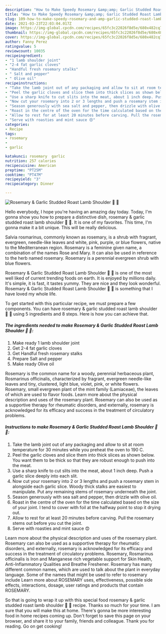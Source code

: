 ```yaml
---
description: "How to Make Speedy Rosemary &amp;amp; Garlic Studded Roast Lamb Shoulder 🧄 🌿"
title: "How to Make Speedy Rosemary &amp;amp; Garlic Studded Roast Lamb Shoulder 🧄 🌿"
slug: 109-how-to-make-speedy-rosemary-and-amp-garlic-studded-roast-lamb-shoulder
date: 2021-03-23T22:03:04.017Z
image: https://img-global.cpcdn.com/recipes/65fc3c22026f8d5e/680x482cq70/rosemary-garlic-studded-roast-lamb-shoulder-recipe-main-photo.jpg
thumbnail: https://img-global.cpcdn.com/recipes/65fc3c22026f8d5e/680x482cq70/rosemary-garlic-studded-roast-lamb-shoulder-recipe-main-photo.jpg
cover: https://img-global.cpcdn.com/recipes/65fc3c22026f8d5e/680x482cq70/rosemary-garlic-studded-roast-lamb-shoulder-recipe-main-photo.jpg
author: Fanny Perez
ratingvalue: 5
reviewcount: 10035
recipeingredient:
- "1 lamb shoulder joint"
- "2-4 fat garlic cloves"
- "Handful fresh rosemary stalks"
- " Salt and pepper"
- " Olive oil"
recipeinstructions:
- "Take the lamb joint out of any packaging and allow to sit at room temperature for 30 minutes while you preheat the oven to 190 C."
- "Peel the garlic cloves and slice them into thick slices as shown below. You want them to be thick so that they are robust enough to push into the meat."
- "Use a sharp knife to cut slits into the meat, about 1 inch deep. Push a garlic slice deeply into each slit."
- "Now cut your rosemary into 2 or 3 lengths and push a rosemary stem in alongside each garlic slice. Woody thick stalks are easiest to manipulate. Put any remaining stems of rosemary underneath the joint."
- "Season generously with sea salt and pepper, then drizzle with olive oil."
- "Roast in the centre of the oven for the time calculated based on the size of your joint. I tend to cover with foil at the halfway point to stop it drying out."
- "Allow to rest for at least 20 minutes before carving. Pull the rosemary stems out before you cut the joint."
- "Serve with roasties and mint sauce 😍"
categories:
- Recipe
tags:
- rosemary
- 
- garlic

katakunci: rosemary  garlic 
nutrition: 257 calories
recipecuisine: American
preptime: "PT25M"
cooktime: "PT47M"
recipeyield: "3"
recipecategory: Dinner

---
```



![Rosemary &amp; Garlic Studded Roast Lamb Shoulder 🧄 🌿](https://img-global.cpcdn.com/recipes/65fc3c22026f8d5e/680x482cq70/rosemary-garlic-studded-roast-lamb-shoulder-recipe-main-photo.jpg)

Hello everybody, I hope you're having an amazing day today. Today, I'm gonna show you how to prepare a distinctive dish, rosemary &amp; garlic studded roast lamb shoulder 🧄 🌿. It is one of my favorites. This time, I'm gonna make it a bit unique. This will be really delicious.

Salvia rosmarinus, commonly known as rosemary, is a shrub with fragrant, evergreen, needle-like leaves and white, pink, purple, or blue flowers, native to the Mediterranean region. Rosemary is a feminine given name, a combination of the names Rose and Mary. It can also be used in reference to the herb named rosemary. Rosemary is a perennial evergreen shrub with blue flowers.

Rosemary &amp; Garlic Studded Roast Lamb Shoulder 🧄 🌿 is one of the most well liked of current trending foods on earth. It is enjoyed by millions daily. It's simple, it is fast, it tastes yummy. They are nice and they look wonderful. Rosemary &amp; Garlic Studded Roast Lamb Shoulder 🧄 🌿 is something that I have loved my whole life.


To get started with this particular recipe, we must prepare a few components. You can have rosemary &amp; garlic studded roast lamb shoulder 🧄 🌿 using 5 ingredients and 8 steps. Here is how you can achieve that.

<!--inarticleads1-->

##### The ingredients needed to make Rosemary &amp; Garlic Studded Roast Lamb Shoulder 🧄 🌿:

1. Make ready 1 lamb shoulder joint
1. Get 2-4 fat garlic cloves
1. Get Handful fresh rosemary stalks
1. Prepare  Salt and pepper
1. Make ready  Olive oil


Rosemary is the common name for a woody, perennial herbaceous plant, Rosmarinus officinalis, characterized by fragrant, evergreen needle-like leaves and tiny, clustered, light blue, violet, pink, or white flowers. Rosemary, small evergreen plant of the mint family (Lamiaceae), the leaves of which are used to flavor foods. Learn more about the physical description and uses of the rosemary plant. Rosemary can also be used as a supportive therapy for rheumatic disorders, and externally, rosemary is acknowledged for its efficacy and success in the treatment of circulatory problems. 

<!--inarticleads2-->

##### Instructions to make Rosemary &amp; Garlic Studded Roast Lamb Shoulder 🧄 🌿:

1. Take the lamb joint out of any packaging and allow to sit at room temperature for 30 minutes while you preheat the oven to 190 C.
1. Peel the garlic cloves and slice them into thick slices as shown below. You want them to be thick so that they are robust enough to push into the meat.
1. Use a sharp knife to cut slits into the meat, about 1 inch deep. Push a garlic slice deeply into each slit.
1. Now cut your rosemary into 2 or 3 lengths and push a rosemary stem in alongside each garlic slice. Woody thick stalks are easiest to manipulate. Put any remaining stems of rosemary underneath the joint.
1. Season generously with sea salt and pepper, then drizzle with olive oil.
1. Roast in the centre of the oven for the time calculated based on the size of your joint. I tend to cover with foil at the halfway point to stop it drying out.
1. Allow to rest for at least 20 minutes before carving. Pull the rosemary stems out before you cut the joint.
1. Serve with roasties and mint sauce 😍


Learn more about the physical description and uses of the rosemary plant. Rosemary can also be used as a supportive therapy for rheumatic disorders, and externally, rosemary is acknowledged for its efficacy and success in the treatment of circulatory problems. Rosemary, Rosmarinus officinalis is Iron and Manganese rich vegetable support for Skin Health, Anti-Inflammatory Qualities and Breathe Freshener. Rosemary has many different common names, which are used to talk about the plant in everyday language. Some of the names that might be used to refer to rosemary include Learn more about ROSEMARY uses, effectiveness, possible side effects, interactions, dosage, user ratings and products that contain ROSEMARY. 

So that is going to wrap it up with this special food rosemary &amp; garlic studded roast lamb shoulder 🧄 🌿 recipe. Thanks so much for your time. I am sure that you will make this at home. There's gonna be more interesting food in home recipes coming up. Don't forget to save this page on your browser, and share it to your family, friends and colleague. Thank you for reading. Go on get cooking!
